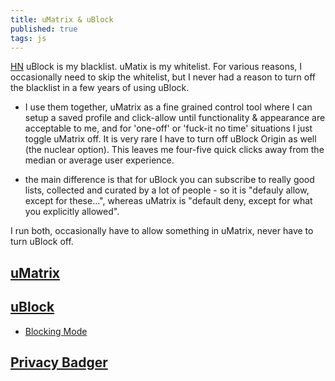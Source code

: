 ```yaml
---
title: uMatrix & uBlock
published: true
tags: js
---
```

[HN](https://news.ycombinator.com/item?id=17361168) uBlock is my blacklist. uMatix is my whitelist. For various reasons, I occasionally need to skip the whitelist, but I never had a reason to turn off the blacklist in a few years of using uBlock.

- I use them together, uMatrix as a fine grained control tool where I can setup a saved profile and click-allow until functionality & appearance are acceptable to me, and for 'one-off' or 'fuck-it no time' situations I just toggle uMatrix off. It is very rare I have to turn off uBlock Origin as well (the nuclear option). This leaves me four-five quick clicks away from the median or average user experience.

- the main difference is that for uBlock you can subscribe to really good lists, collected and curated by a lot of people - so it is "defauly allow, except for these...", whereas uMatrix is "default deny, except for what you explicitly allowed".

I run both, occasionally have to allow something in uMatrix, never have to turn uBlock off.

## [uMatrix](https://addons.mozilla.org/en-US/firefox/addon/umatrix/?src=search)

## [uBlock](https://addons.mozilla.org/en-US/firefox/addon/ublock-origin/?src=search)
- [Blocking Mode](https://github.com/gorhill/uBlock/wiki/Blocking-mode)

## [Privacy Badger](https://www.eff.org/privacybadger)



